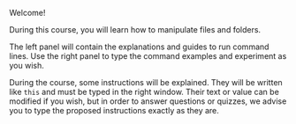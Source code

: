 Welcome!

During this course, you will learn how to manipulate files and folders.

The left panel will contain the explanations and guides to run command lines. Use the right panel to type the command examples and experiment as you wish.

During the course, some instructions will be explained. They will be written like `this` and must be typed in the right window. Their text or value can be modified if you wish, but in order to answer questions or quizzes, we advise you to type the proposed instructions exactly as they are.
